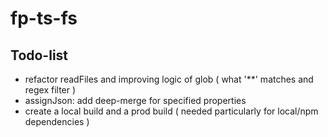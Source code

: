 # fp-ts-fs

## Todo-list

- refactor readFiles and improving logic of glob ( what '**' matches and regex filter )
- assignJson: add deep-merge for specified properties
- create a local build and a prod build ( needed particularly for local/npm dependencies )
